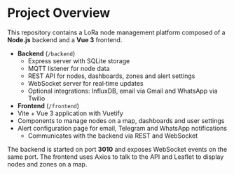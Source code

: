 # Project Overview

This repository contains a LoRa node management platform composed of a **Node.js** backend and a **Vue 3** frontend.

- **Backend** (`/backend`)
  - Express server with SQLite storage
  - MQTT listener for node data
  - REST API for nodes, dashboards, zones and alert settings
  - WebSocket server for real‑time updates
  - Optional integrations: InfluxDB, email via Gmail and WhatsApp via Twilio
- **Frontend** (`/frontend`)
- Vite + Vue 3 application with Vuetify
- Components to manage nodes on a map, dashboards and user settings
- Alert configuration page for email, Telegram and WhatsApp notifications
  - Communicates with the backend via REST and WebSocket

The backend is started on port **3010** and exposes WebSocket events on the same port. The frontend uses Axios to talk to the API and Leaflet to display nodes and zones on a map.
